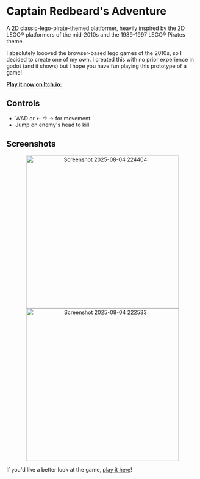# Captain Redbeard's Adventure

A 2D classic-lego-pirate-themed platformer, heavily inspired by the 2D LEGO® platformers of the mid-2010s and the 1989-1997 LEGO® Pirates theme.

I absolutely loooved the browser-based lego games of the 2010s, so I decided to create one of my own. I created this with no prior experience in godot (and it shows) but I hope you have fun playing this prototype of a game!
  
[**Play it now on Itch.io:**](https://alymakesstuff.itch.io/captain-redbeards-adventure)

## Controls

- WAD or ← ↑ →  for movement.
- Jump on enemy's head to kill.​

## Screenshots

<p align="center">
  <img width="400" alt="Screenshot 2025-08-04 224404" src="https://github.com/user-attachments/assets/08d2f255-c3c1-4e18-969d-9060ec4fc8aa" />
  <img width="400" alt="Screenshot 2025-08-04 222533" src="https://github.com/user-attachments/assets/d1d97ed2-3e03-480f-94a5-7e3abaa1a045" />
</p>

If you'd like a better look at the game, [play it here](https://alymakesstuff.itch.io/captain-redbeards-adventure)!

